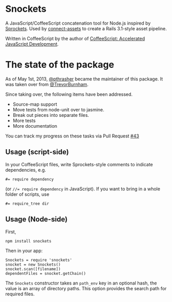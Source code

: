
# Snockets

A JavaScript/CoffeeScript concatenation tool for Node.js inspired by [Sprockets](https://github.com/sstephenson/sprockets). Used by [connect-assets](http://github.com/TrevorBurnham/connect-assets) to create a Rails 3.1-style asset pipeline.

Written in CoffeeScript by the author of [CoffeeScript: Accelerated JavaScript Development](http://pragprog.com/book/tbcoffee/coffeescript).

# The state of the package

As of May 1st, 2013, [@pthrasher](https://github.com/pthrasher) became the maintainer of this package. It was taken over from [@TrevorBurnham](https://github.com/TrevorBurnham).

Since taking over, the following items have been addressed.

*  Source-map support
*  Move tests from node-unit over to jasmine.
*  Break out pieces into separate files.
*  More tests
*  More documentation

You can track my progress on these tasks via Pull Request [#43](https://github.com/pthrasher/snockets/pull/43)


## Usage (script-side)

In your CoffeeScript files, write Sprockets-style comments to indicate dependencies, e.g.

    #= require dependency

(or `//= require dependency` in JavaScript). If you want to bring in a whole folder of scripts, use

    #= require_tree dir


## Usage (Node-side)

First,

    npm install snockets

Then in your app:

    Snockets = require 'snockets'
    snocket = new Snockets()
    snocket.scan([filename])
    dependentFiles = snocket.getChain()

The `Snockets` constructor takes an `path_env` key in an optional hash, the value is an array of directory paths. This option provides the search path for required files.


